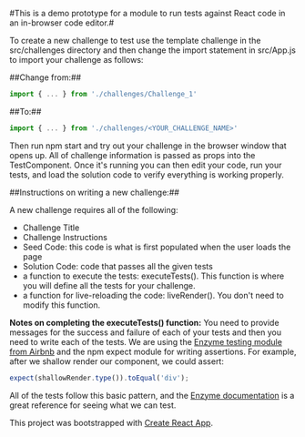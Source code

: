 #This is a demo prototype for a module to run tests against React code in an in-browser code editor.#

To create a new challenge to test use the template challenge in the src/challenges directory and then change the import statement in src/App.js to import your challenge as follows:

##Change from:##

```javascript
import { ... } from './challenges/Challenge_1'
```

##To:##

```javascript
import { ... } from './challenges/<YOUR_CHALLENGE_NAME>'
```

Then run npm start and try out your challenge in the browser window that opens up. All of challenge information is passed as props into the TestComponent. Once it's running you can then edit your code, run your tests, and load the solution code to verify everything is working properly.

##Instructions on writing a new challenge:##

A new challenge requires all of the following:
- Challenge Title
- Challenge Instructions
- Seed Code: this code is what is first populated when the user loads the page
- Solution Code: code that passes all the given tests
- a function to execute the tests: executeTests(). This function is where you will define all the tests for your challenge.
- a function for live-reloading the code: liveRender(). You don't need to modify this function.

**Notes on completing the executeTests() function:** You need to provide messages for the success and failure of each of your tests and then you need to write each of the tests. We are using the [Enzyme testing module from Airbnb](http://airbnb.io/enzyme/index.html) and the npm expect module for writing assertions. For example, after we shallow render our component, we could assert:

```javascript
expect(shallowRender.type()).toEqual('div');
```

All of the tests follow this basic pattern, and the [Enzyme documentation](http://airbnb.io/enzyme/docs/api/ShallowWrapper/children.html) is a great reference for seeing what we can test.

This project was bootstrapped with [Create React App](https://github.com/facebookincubator/create-react-app).